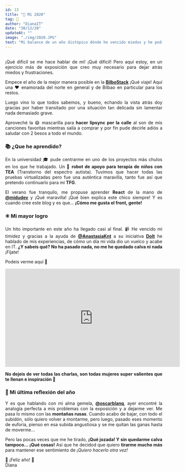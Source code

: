 ```yaml
---
id: 13
title: "📝 Mi 2020"
tag: 📝
author: "DianaIT"
date: "30/12/20"
updateAt: ""
image: "./img/2020.JPG"
text: "Mi balance de un año distópico dónde he vencido miedos y he podido quererme un poquito más. Mi 2020: De la BilboStack a Youtube."
---
```


<div style="text-align:justify">
<br />
¡Qué dificil se me hace hablar de mi! ¡Qué dificil!
Pero aquí estoy, en un ejercicio más de exposición que creo muy necesario para dejar atrás miedos y frustraciones.

Empece el año de la mejor manera posible en la [**BilboStack**](https://bilbostack.com/) ¡Qué viaje! Aquí una ❤️ enamorada del norte en general y de Bilbao en particular para los restos.

Luego vino lo que todos sabemos, y bueno, echando la vista atrás doy gracias por haber transitado por una situación tan delicada sin lamentar nada demasiado grave.

Aproveché la 😷 mascarilla para **hacer lipsync por la calle** al son de mis canciones favoritas mientras salía a comprar y por fin pude decirle adiós a saludar con 2 besos a todo el mundo.

### 📚 ¿Que he aprendido?

En la universidad 🎓 pude centrarme en uno de los proyectos más chulos en los que he trabajado. Un **🤖 robot de apoyo para terapia de niños con TEA** (Transtorno del espectro autista).
Tuvimos que hacer todas las pruebas virtualizadas pero fue una auténtica maravilla, tanto fue así que pretendo continuarlo para mi **TFG**.

El verano fue tranquilo, me propuse aprender **React** de la mano de [**@midudev**](https://twitter.com/midudev) y ¡Qué maravilla! ¡Qué bien explica este chico siempre! Y es cuando cree este blog y es que... **¡Cómo me gusta el front, gente!**

### ✳️ Mi mayor logro

Un hito importante en este año ha llegado casi al final.
📹 He vencido mi timidez y gracias a la ayuda de [**@AnastasiaKnt**](https://twitter.com/AnastasiaKnt) a su iniciativa [**DoIt**](https://doit.itgals.org/) he hablado de mis experiencias, de cómo un día mi vida dio un vuelco y acabe en IT. **¿Y sabeís qué? No ha pasado nada, no me he quedado calva ni nada** ¡Fíjate!

Podeis verme aquí 🙈

<iframe width="560" height="315" src="https://www.youtube.com/embed/FcapASzkp6E" frameborder="0" allow="accelerometer; autoplay; clipboard-write; encrypted-media; gyroscope; picture-in-picture" allowfullscreen></iframe>

**No dejeis de ver todas las charlas, son todas mujeres super valientes que te llenan e inspiración 🙌**

### 📌 Mi última reflexión del año

Y es que hablando con mi alma gemela, [**@oscarblanq**](https://twitter.com/oscarblanq), ayer encontré la analogía perfecta a mis problemas con la exposición y a dejarme ver.
Me pasa lo mismo con las **montañas rusas**. Cuando acabo de bajar, con todo el subidón, sólo quiero volver a montarme, pero luego, pasado eses momento de euforia, pienso en esa subida angustiosa y se me quitan las ganas hasta de moverme...

Pero las pocas veces que me he tirado, **¡Qué jozada! Y sin quedarme calva tampoco... ¡Qué cosas!** Así que he decidod que quiero **tirarme mucho más** para mantener ese sentimiento de _¡Quiero hacerlo otra vez!_

🎉 ¡Feliz año! 🎉<br />
Diana
<br /><br /><br /><br />

</div>
